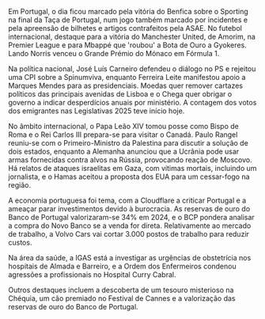 Em Portugal, o dia ficou marcado pela vitória do Benfica sobre o Sporting na final da Taça de Portugal, num jogo também marcado por incidentes e pela apreensão de bilhetes e artigos contrafeitos pela ASAE. No futebol internacional, destaque para a vitória do Manchester United, de Amorim, na Premier League e para Mbappé que 'roubou' a Bota de Ouro a Gyokeres. Lando Norris venceu o Grande Prémio do Mónaco em Fórmula 1.

Na política nacional, José Luís Carneiro defendeu o diálogo no PS e rejeitou uma CPI sobre a Spinumviva, enquanto Ferreira Leite manifestou apoio a Marques Mendes para as presidenciais. Moedas quer remover cartazes políticos das principais avenidas de Lisboa e o Chega quer obrigar o governo a indicar desperdícios anuais por ministério. A contagem dos votos dos emigrantes nas Legislativas 2025 teve início hoje.

No âmbito internacional, o Papa Leão XIV tomou posse como Bispo de Roma e o Rei Carlos III prepara-se para visitar o Canadá. Paulo Rangel reuniu-se com o Primeiro-Ministro da Palestina para discutir a solução de dois estados, enquanto a Alemanha anunciou que a Ucrânia pode usar armas fornecidas contra alvos na Rússia, provocando reação de Moscovo. Há relatos de ataques israelitas em Gaza, com vítimas mortais, incluindo um jornalista, e o Hamas aceitou a proposta dos EUA para um cessar-fogo na região.

A economia portuguesa foi tema, com a Cloudflare a criticar Portugal e a ameaçar parar investimentos devido à burocracia. As reservas de ouro do Banco de Portugal valorizaram-se 34% em 2024, e o BCP pondera analisar a compra do Novo Banco se a venda for direta. Relativamente ao mercado de trabalho, a Volvo Cars vai cortar 3.000 postos de trabalho para reduzir custos.

Na área da saúde, a IGAS está a investigar as urgências de obstetrícia nos hospitais de Almada e Barreiro, e a Ordem dos Enfermeiros condenou agressões a profissionais no Hospital Curry Cabral.

Outros destaques incluem a descoberta de um tesouro misterioso na Chéquia, um cão premiado no Festival de Cannes e a valorização das reservas de ouro do Banco de Portugal.